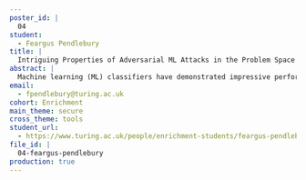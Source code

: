 ```yaml
---
poster_id: |
  04
student:
  - Feargus Pendlebury
title: |
  Intriguing Properties of Adversarial ML Attacks in the Problem Space
abstract: |
  Machine learning (ML) classifiers have demonstrated impressive performance in various domains, particularly in discriminating between malicious and benign behaviour in security-sensitive settings (e.g., malware detection, anomaly detection, code attribution, platform abuse). However, it has been shown that adversaries can attack classifiers by carefully altering input data in order to manipulate their outputs.A well-studied example of an adversarial ML attack is the evasion attack. Using a gradient-driven methodology, it's possible to calculate an ideal perturbation δ* to apply to the original object x which will result in the target classifier misidentifying it as a different class.However, in many settings it is not possible to convert this ideal feature vector back into a real problem-space object due to the inverse feature mapping problem. In these cases, the ideal transformations required to induce δ* in x are simply not available because of various constraints that exist only in the problem-space (e.g., plausibility).In this work we clarify the relationship between feature space and problem space and propose a general formalization for problem-space attacks, including a comprehensive set of constraints to consider. This allows us to highlight the strengths and weaknesses of different approaches and better formulate novel attacks.
email:
  - fpendlebury@turing.ac.uk
cohort: Enrichment
main_theme: secure
cross_theme: tools
student_url:
  - https://www.turing.ac.uk/people/enrichment-students/feargus-pendlebury
file_id: |
  04-feargus-pendlebury
production: true
---
```

